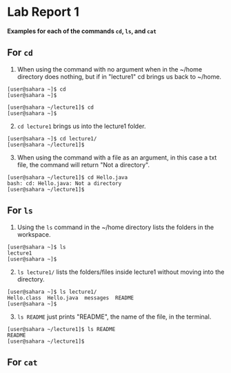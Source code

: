 # Lab Report 1

**Examples for each of the commands `cd`, `ls`, and `cat`**

**For `cd`**
---
1. When using the command with no argument when in the ~/home directory does nothing, but if in "lecture1" cd brings us back to ~/home.
```
[user@sahara ~]$ cd
[user@sahara ~]$
```
```
[user@sahara ~/lecture1]$ cd
[user@sahara ~]$
```
2. `cd lecture1` brings us into the lecture1 folder.
```
[user@sahara ~]$ cd lecture1/
[user@sahara ~/lecture1]$
```
3. When using the command with a file as an argument, in this case a txt file, the command will return "Not a directory".
```
[user@sahara ~/lecture1]$ cd Hello.java 
bash: cd: Hello.java: Not a directory
[user@sahara ~/lecture1]$
```

**For `ls`**
---
1. Using the `ls` command in the ~/home directory lists the folders in the workspace.
```
[user@sahara ~]$ ls
lecture1
[user@sahara ~]$
```
2. `ls lecture1/` lists the folders/files inside lecture1 without moving into the directory.
```
[user@sahara ~]$ ls lecture1/
Hello.class  Hello.java  messages  README
[user@sahara ~]$
```
3. `ls README` just prints "README", the name of the file, in the terminal.
```
[user@sahara ~/lecture1]$ ls README 
README
[user@sahara ~/lecture1]$
```

**For `cat`**
---
